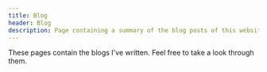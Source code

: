 ```yaml
---
title: Blog
header: Blog
description: Page containing a summary of the blog posts of this website
---
```


These pages contain the blogs I've written. Feel free to take a look through them.


